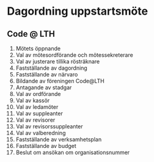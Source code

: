 # Dagordning uppstartsmöte
## Code @ LTH

1. Mötets öppnande
2. Val av mötesordförande och mötessekreterare
3. Val av justerare tillika rösträknare
4. Fastställande av dagordning
5. Fastställande av närvaro
6. Bildande av föreningen Code@LTH
7. Antagande av stadgar
8. Val av ordförande
9. Val av kassör
10. Val av ledamöter
11. Val av suppleanter
12. Val av revisorer
13. Val av revisorssuppleanter
14. Val av valberedning
15. Fastställande av verksamhetsplan
16. Fastställande av budget
17. Beslut om ansökan om organisationsnummer
